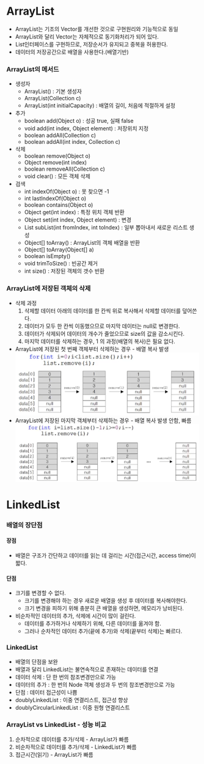 # ArrayList
- ArrayList는 기조의 Vector를 개선한 것으로 구현원리와 기능적으로 동일
- ArrayList와 달리 Vector는 자체적으로 동기화처리가 되어 있다.
- List인터페이스를 구현하므로, 저장순서가 유지되고 중복을 허용한다.
- 데이터의 저장공간으로 배열을 사용한다.(배열기반)

### ArrayList의 메서드
- 생성자
  - ArrayList() : 기본 생성자
  - ArrayList(Collection c)
  - ArrayList(int initialCapacity) : 배열의 길이, 처음에 적절하게 설정
- 추가
  - boolean add(Object o) : 성공 true, 실패 false
  - void add(int index, Object element) : 저장위치 지정
  - boolean addAll(Collection c)
  - boolean addAll(int index, Collection c)
- 삭제
  - boolean remove(Object o)
  - Object remove(int index)
  - boolean removeAll(Collection c)
  - void clear() : 모든 객체 삭제
- 검색
  - int indexOf(Object o) : 못 찾으면 -1
  - int lastIndexOf(Object o)
  - boolean contains(Object o)
  - Object get(int index) : 특정 위치 객체 반환
  - Object set(int index, Object element) : 변경
  - List subList(int fromIndex, int toIndex) : 일부 뽑아내서 새로운 리스트 생성
  - Object[] toArray() : ArrayList의 객체 배열을 반환
  - Object[] toArray(Object[] a)
  - boolean isEmpty()
  - void trimToSize() : 빈공간 제거
  - int size() : 저장된 객체의 갯수 반환

    
### ArrayList에 저장된 객체의 삭제
- 삭제 과정
  1. 삭제할 데이터 아래의 데이터를 한 칸씩 위로 복사해서 삭제할 데이터를 덮어쓴다.
  2. 데이터가 모두 한 칸씩 이동했으므로 마지막 데이터는 null로 변경한다.
  3. 데이터가 삭제되어 데이터의 개수가 줄었으므로 size의 값을 감소시킨다.
  4. 마지막 데이터를 삭제하는 경우, 1 의 과정(배열의 복사)은 필요 없다.
- ArrayList에 저장된 첫 번째 객체부터 삭제하는 경우 - 배열 복사 발생
![img.png](../arraylist1/img.png)
- ArrayList에 저장된 마지막 객체부터 삭제하는 경우 - 배열 복사 발생 안함, 빠름
![img.png](../arraylist2/img.png)

# LinkedList
### 배열의 장단점
#### 장점
- 배열은 구조가 간단하고 데이터를 읽는 데 걸리는 시간(접근시간, access time)이 짧다.
#### 단점
- 크기를 변경할 수 없다.
  - 크기를 변경해야 하는 경우 새로운 배열을 생성 후 데이터를 복사해야한다.
  - 크기 변경을 피하기 위해 충분히 큰 배열을 생성하면, 메모리가 낭비된다.
- 비순차적인 데이터의 추가, 삭제에 시간이 많이 걸린다.
  - 데이터를 추가하거나 삭제하기 위해, 다른 데이터를 옮겨야 함.
  - 그러나 순차적인 데이터 추가(끝에 추가)와 삭제(끝부터 삭제)는 빠르다.

### LinkedList 
- 배열의 단점을 보완
- 배열과 달리 LinkedList는 불연속적으로 존재하는 데이터를 연결
- 데이터 삭제 : 단 한 번의 참조변경만으로 가능
- 데이터의 추가 : 한 번의 Node 객체 생성과 두 번의 참조변경만으로 가능
- 단점 : 데이터 접근성이 나쁨
- doublyLinkedList : 이중 연결리스트, 접근성 향상
- doublyCircularLinkedList : 이중 원형 연결리스트

### ArrayList vs LinkedList - 성능 비교
1. 순차적으로 데이터를 추가/삭제 - ArrayList가 빠름
2. 비순차적으로 데이터를 추가/삭제 - LinkedList가 빠름
3. 접근시간(읽기) - ArrayList가 빠름